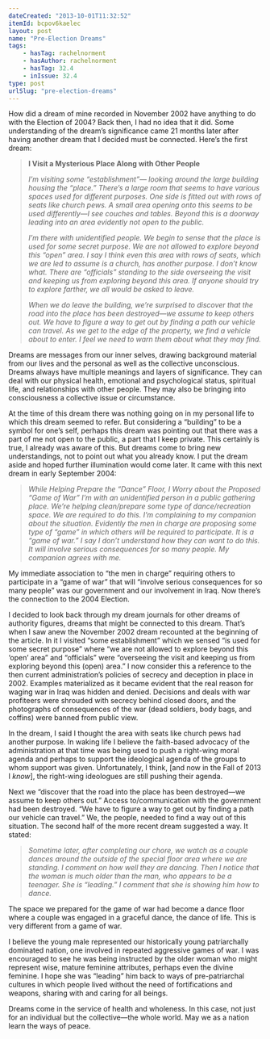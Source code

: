 ```yaml
---
dateCreated: "2013-10-01T11:32:52"
itemId: bcpov6kaelec
layout: post
name: "Pre-Election Dreams"
tags:
    - hasTag: rachelnorment
    - hasAuthor: rachelnorment
    - hasTag: 32.4
    - inIssue: 32.4
type: post
urlSlug: "pre-election-dreams"
---
```


How did a dream of mine recorded in November 2002 have anything to do with the Election of 2004? Back then, I had no idea that it did. Some understanding of the dream’s significance came 21 months later after having another dream that I decided must be connected. Here’s the first dream:

> **I Visit a Mysterious Place Along with Other People**
>
> _I’m visiting some “establishment”— looking around the large building housing the “place.” There’s a large room that seems to have various spaces used for different purposes. One side is fitted out with rows of seats like church pews. A small area opening onto this seems to be used differently—I see couches and tables. Beyond this is a doorway leading into an area evidently not open to the public._
>
> _I’m there with unidentified people. We begin to sense that the place is used for some secret purpose. We are not allowed to explore beyond this “open” area. I say I think even this area with rows of seats, which we are led to assume is a church, has another purpose. I don’t know what. There are “officials” standing to the side overseeing the visit and keeping us from exploring beyond this area. If anyone should try to explore farther, we all would be asked to leave._
>
> _When we do leave the building, we’re surprised to discover that the road into the place has been destroyed—we assume to keep others out. We have to figure a way to get out by finding a path our vehicle can travel. As we get to the edge of the property, we find a vehicle about to enter. I feel we need to warn them about what they may find._

Dreams are messages from our inner selves, drawing background material from our lives and the personal as well as the collective unconscious. Dreams always have multiple meanings and layers of significance. They can deal with our physical health, emotional and psychological status, spiritual life, and relationships with other people. They may also be bringing into consciousness a collective issue or circumstance.

At the time of this dream there was nothing going on in my personal life to which this dream seemed to refer. But considering a “building” to be a symbol for one’s self, perhaps this dream was pointing out that there was a part of me not open to the public, a part that I keep private. This certainly is true, I already was aware of this. But dreams come to bring new understandings, not to point out what you already know. I put the dream aside and hoped further illumination would come later. It came with this next dream in early September 2004:

> _While Helping Prepare the “Dance” Floor, I Worry about the Proposed “Game of War” I’m with an unidentified person in a public gathering place. We’re helping clean/prepare some type of dance/recreation space. We are required to do this. I’m complaining to my companion about the situation. Evidently the men in charge are proposing some type of “game” in which others will be required to participate. It is a “game of war.” I say I don’t understand how they can want to do this. It will involve serious consequences for so many people. My companion agrees with me._

My immediate association to “the men in charge” requiring others to participate in a “game of war” that will “involve serious consequences for so many people” was our government and our involvement in Iraq. Now there’s the connection to the 2004 Election.

I decided to look back through my dream journals for other dreams of authority figures, dreams that might be connected to this dream. That’s when I saw anew the November 2002 dream recounted at the beginning of the article. In it I visited “some establishment” which we sensed “is used for some secret purpose” where “we are not allowed to explore beyond this ‘open’ area” and “officials” were “overseeing the visit and keeping us from exploring beyond this (open) area.” I now consider this a reference to the then current administration’s policies of secrecy and deception in place in 2002. Examples materialized as it became evident that the real reason for waging war in Iraq was hidden and denied. Decisions and deals with war profiteers were shrouded with secrecy behind closed doors, and the photographs of consequences of the war (dead soldiers, body bags, and coffins) were banned from public view.

In the dream, I said I thought the area with seats like church pews had another purpose. In waking life I believe the faith-based advocacy of the administration at that time was being used to push a right-wing moral agenda and perhaps to support the ideological agenda of the groups to whom support was given. Unfortunately, I think, [and now in the Fall of 2013 I *know*], the right-wing ideologues are still pushing their agenda.

Next we “discover that the road into the place has been destroyed—we assume to keep others out.” Access to/communication with the government had been destroyed. “We have to figure a way to get out by finding a path our vehicle can travel.” We, the people, needed to find a way out of this situation. The second half of the more recent dream suggested a way. It stated:

> _Sometime later, after completing our chore, we watch as a couple dances around the outside of the special floor area where we are standing. I comment on how well they are dancing. Then I notice that the woman is much older than the man, who appears to be a teenager. She is “leading.” I comment that she is showing him how to dance._

The space we prepared for the game of war had become a dance floor where a couple was engaged in a graceful dance, the dance of life. This is very different from a game of war.

I believe the young male represented our historically young patriarchally dominated nation, one involved in repeated aggressive games of war. I was encouraged to see he was being instructed by the older woman who might represent wise, mature feminine attributes, perhaps even the divine feminine. I hope she was “leading” him back to ways of pre-patriarchal cultures in which people lived without the need of fortifications and weapons, sharing with and caring for all beings.

Dreams come in the service of health and wholeness. In this case, not just for an individual but the collective—the whole world. May we as a nation learn the ways of peace.
